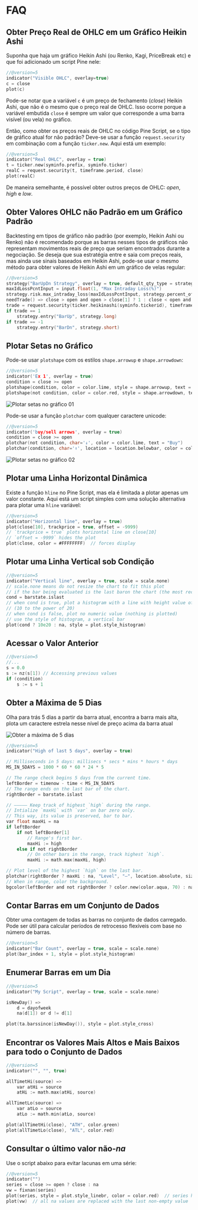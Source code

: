 
# FAQ

## Obter Preço Real de OHLC em um Gráfico Heikin Ashi

Suponha que haja um gráfico Heikin Ashi (ou Renko, Kagi, PriceBreak etc) e que foi adicionado um script Pine nele:

```c
//@version=5
indicator("Visible OHLC", overlay=true)
c = close
plot(c)
```

Pode-se notar que a variável `c` é um preço de fechamento (_close_) Heikin Ashi, que não é o mesmo que o preço real de OHLC. Isso ocorre porque a variável embutida `close` é sempre um valor que corresponde a uma barra visível (ou vela) no gráfico.

Então, como obter os preços reais de OHLC no código Pine Script, se o tipo de gráfico atual for não padrão? Deve-se usar a função `request.security` em combinação com a função `ticker.new`. Aqui está um exemplo:

```c
//@version=5
indicator("Real OHLC", overlay = true)
t = ticker.new(syminfo.prefix, syminfo.ticker)
realC = request.security(t, timeframe.period, close)
plot(realC)
```

De maneira semelhante, é possível obter outros preços de OHLC: _open_, _high_ e _low_.

## Obter Valores OHLC não Padrão em um Gráfico Padrão

Backtesting em tipos de gráfico não padrão (por exemplo, Heikin Ashi ou Renko) não é recomendado porque as barras nesses tipos de gráficos não representam movimentos reais de preço que seriam encontrados durante a negociação. Se deseja que sua estratégia entre e saia com preços reais, mas ainda use sinais baseados em Heikin Ashi, pode-se usar o mesmo método para obter valores de Heikin Ashi em um gráfico de velas regular:

```c
//@version=5
strategy("BarUpDn Strategy", overlay = true, default_qty_type = strategy.percent_of_equity, default_qty_value = 10)
maxIdLossPcntInput = input.float(1, "Max Intraday Loss(%)")
strategy.risk.max_intraday_loss(maxIdLossPcntInput, strategy.percent_of_equity)
needTrade() => close > open and open > close[1] ? 1 : close < open and open < close[1] ? -1 : 0
trade = request.security(ticker.heikinashi(syminfo.tickerid), timeframe.period, needTrade())
if trade == 1
    strategy.entry("BarUp", strategy.long)
if trade == -1
    strategy.entry("BarDn", strategy.short)
```

## Plotar Setas no Gráfico

Pode-se usar `plotshape` com os estilos `shape.arrowup` e `shape.arrowdown`:

```c
//@version=5
indicator('Ex 1', overlay = true)
condition = close >= open
plotshape(condition, color = color.lime, style = shape.arrowup, text = "Buy")
plotshape(not condition, color = color.red, style = shape.arrowdown, text = "Sell")
```

![Plotar setas no gráfico 01](./imgs/Buy_sell_chart1.CyNH3Z6U_2g4dui.webp)

Pode-se usar a função `plotchar` com qualquer caractere unicode:

```c
//@version=5
indicator('buy/sell arrows', overlay = true)
condition = close >= open
plotchar(not condition, char='↓', color = color.lime, text = "Buy")
plotchar(condition, char='↑', location = location.belowbar, color = color.red, text = "Sell")
```

![Plotar setas no gráfico 02](./imgs/Buy_sell_chart2.bwHf9rIu_dfdYz.webp)

## Plotar uma Linha Horizontal Dinâmica

Existe a função `hline` no Pine Script, mas ela é limitada a plotar apenas um valor constante. Aqui está um script simples com uma solução alternativa para plotar uma `hline` variável:

```c
//@version=5
indicator("Horizontal line", overlay = true)
plot(close[10], trackprice = true, offset = -9999)
// `trackprice = true` plots horizontal line on close[10]
// `offset = -9999` hides the plot
plot(close, color = #FFFFFFFF)  // forces display
```

## Plotar uma Linha Vertical sob Condição

```c
//@version=5
indicator("Vertical line", overlay = true, scale = scale.none)
// scale.none means do not resize the chart to fit this plot
// if the bar being evaluated is the last baron the chart (the most recent bar), then cond is true
cond = barstate.islast
// when cond is true, plot a histogram with a line with height value of 100,000,000,000,000,000,000.00
// (10 to the power of 20)
// when cond is false, plot no numeric value (nothing is plotted)
// use the style of histogram, a vertical bar
plot(cond ? 10e20 : na, style = plot.style_histogram)
```

## Acessar o Valor Anterior

```c
//@version=5
//...
s = 0.0
s := nz(s[1]) // Accessing previous values
if (condition)
    s := s + 1
```

## Obter a Máxima de 5 Dias

Olha para trás 5 dias a partir da barra atual, encontra a barra mais alta, plota um caractere estrela nesse nível de preço acima da barra atual

![Obter a máxima de 5 dias](./imgs/Wiki_howto_range_analysis.BO6M_QVQ_ZvUgTy.webp)

```c
//@version=5
indicator("High of last 5 days", overlay = true)

// Milliseconds in 5 days: millisecs * secs * mins * hours * days
MS_IN_5DAYS = 1000 * 60 * 60 * 24 * 5

// The range check begins 5 days from the current time.
leftBorder = timenow - time < MS_IN_5DAYS
// The range ends on the last bar of the chart.
rightBorder = barstate.islast

// ————— Keep track of highest `high` during the range.
// Intialize `maxHi` with `var` on bar zero only.
// This way, its value is preserved, bar to bar.
var float maxHi = na
if leftBorder
    if not leftBorder[1]
        // Range's first bar.
        maxHi := high
    else if not rightBorder
        // On other bars in the range, track highest `high`.
        maxHi := math.max(maxHi, high)

// Plot level of the highest `high` on the last bar.
plotchar(rightBorder ? maxHi : na, "Level", "—", location.absolute, size = size.normal)
// When in range, color the background.
bgcolor(leftBorder and not rightBorder ? color.new(color.aqua, 70) : na)
```

## Contar Barras em um Conjunto de Dados

Obter uma contagem de todas as barras no conjunto de dados carregado. Pode ser útil para calcular períodos de retrocesso flexíveis com base no número de barras.

```c
//@version=5
indicator("Bar Count", overlay = true, scale = scale.none)
plot(bar_index + 1, style = plot.style_histogram)
```

## Enumerar Barras em um Dia

```c
//@version=5
indicator("My Script", overlay = true, scale = scale.none)

isNewDay() =>
    d = dayofweek
    na(d[1]) or d != d[1]

plot(ta.barssince(isNewDay()), style = plot.style_cross)
```

## Encontrar os Valores Mais Altos e Mais Baixos para todo o Conjunto de Dados

```c
//@version=5
indicator("", "", true)

allTimetHi(source) =>
    var atHi = source
    atHi := math.max(atHi, source)

allTimetLo(source) =>
    var atLo = source
    atLo := math.min(atLo, source)

plot(allTimetHi(close), "ATH", color.green)
plot(allTimetLo(close), "ATL", color.red)
```

## Consultar o último valor não-_na_

Use o script abaixo para evitar lacunas em uma série:

```c
//@version=5
indicator("")
series = close >= open ? close : na
vw = fixnan(series)
plot(series, style = plot.style_linebr, color = color.red)  // series has na values
plot(vw)  // all na values are replaced with the last non-empty value
```

